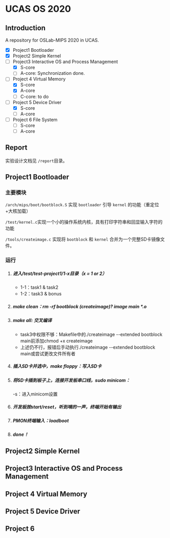 # UCAS OS 2020

## Introduction

A repository for OSLab-MIPS 2020 in UCAS.

- [x] Project1 Bootloader
- [x] Project2 Simple Kernel
- [ ] Project3 Interactive OS and Process Management 
    - [x] S-core
    - [ ] A-core: Synchronization done.
- [ ] Project 4 Virtual Memory
    - [x] S-core
    - [x] A-core
    - [ ] C-core: to do
- [ ] Project 5 Device Driver
    - [x] S-core
    - [ ] A-core
- [ ] Project 6 File System
    - [ ] S-core
    - [ ] A-core

## Report

实验设计文档见 `/report`目录。

## Project1 Bootloader

### 主要模块

`/arch/mips/boot/bootblock.S` 实现 `bootloader` 引导 `kernel` 的功能（重定位+大核加载）

`/test/kernel.c`实现一个小的操作系统内核，具有打印字符串和回显输入字符的功能

`/tools/createimage.c` 实现将 `bootblock` 和 `kernel` 合并为一个完整SD卡镜像文件。

### 运行

1. ##### 进入/test/test-project1/1-x目录（x = 1 or 2）

    - 1-1：task1 & task2
    - 1-2：task3 & bonus

2. ##### make clean：rm -rf bootblock (createimage)? image main *.o

3. ##### make all: 交叉编译

    - task3中权限不够：Makefile中的./createimage --extended bootblock main前添加chmod +x createimage
    - 上述仍不行，报错后手动执行./createimage --extended bootblock main或尝试更改文件所有者

4. ##### 插入SD卡并选中，make floppy：写入SD卡

5. ##### 将SD卡插到板子上，连接开发板串口线，sudo minicom：

    -s：进入minicom设置

6. ##### 开发板按start/reset，听到嘀的一声，终端开始有输出

7. ##### PMON终端输入：loadboot

8. ##### done！

## Project2 Simple Kernel



## Project3 Interactive OS and Process Management 



## Project 4 Virtual Memory



## Project 5 Device Driver



## Project 6

